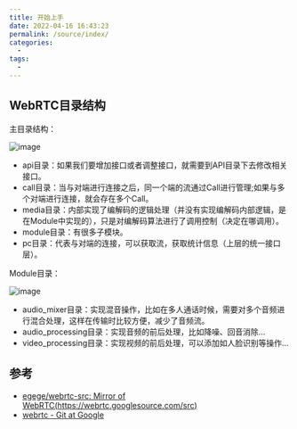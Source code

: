 ```yaml
---
title: 开始上手
date: 2022-04-16 16:43:23
permalink: /source/index/
categories:
  - 
tags:
  - 
---
```


## WebRTC目录结构

主目录结构：

![image](https://cdn.jsdelivr.net/gh/jonsam-ng/image-hosting@master/20220628/image.7i31hkemglo0.webp)

- api目录：如果我们要增加接口或者调整接口，就需要到API目录下去修改相关接口。
- call目录：当与对端进行连接之后，同一个端的流通过Call进行管理;如果与多个对端进行连接，就会存在多个Call。
- media目录：内部实现了编解码的逻辑处理（并没有实现编解码内部逻辑，是在Module中实现的），只是对编解码算法进行了调用控制（决定在哪调用）。
- module目录：有很多子模块。
- pc目录：代表与对端的连接，可以获取流，获取统计信息（上层的统一接口层）。

Module目录：

![image](https://cdn.jsdelivr.net/gh/jonsam-ng/image-hosting@master/20220628/image.6bzohofusjc0.webp)

- audio_mixer目录：实现混音操作，比如在多人通话时候，需要对多个音频进行混合处理，这样在传输时比较方便，减少了音频流。
- audio_processing目录：实现音频的前后处理，比如降噪、回音消除...
- video_processing目录：实现视频的前后处理，可以添加如人脸识别等操作...

## 参考

- [egege/webrtc-src: Mirror of WebRTC(https://webrtc.googlesource.com/src)](https://github.com/egege/webrtc-src)
- [webrtc - Git at Google](https://webrtc.googlesource.com/src)